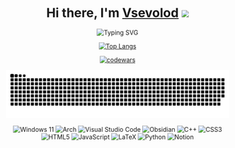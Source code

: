<h1 align="center">Hi there, I'm <a href="https://t.me/sevafacer" target="_blank">Vsevolod</a> 
<img src="https://github.com/blackcater/blackcater/raw/main/images/Hi.gif" height="32"/></h1>

<div align="center">

![Typing SVG](https://readme-typing-svg.herokuapp.com?font=Fira+Code&weight=800&size=24&duration=8000&pause=1000&center=true&vCenter=true&width=435&lines=Now%2C+I'm+Web+Developer%2C;But+I+strive+to+;Become+a+C%2B%2B+Developer+%3AD)
<div align="center">
  
  [![Top Langs](https://github-readme-stats.vercel.app/api/top-langs/?username=anuraghazra)](https://github.com/anuraghazra/github-readme-stats)

  [![codewars](https://www.codewars.com/users/sevafacer/badges/large)](https://www.codewars.com/users/sevafacer)   
  </div>

![Snake animation](https://github.com/sevafacer/sevafacer/blob/output/github-contribution-grid-snake-dark.svg)


![Windows 11](https://img.shields.io/badge/Windows%2011-%230079d5.svg?style=for-the-badge&logo=Windows%2011&logoColor=white)
![Arch](https://img.shields.io/badge/Arch%20Linux-1793D1?logo=arch-linux&logoColor=fff&style=for-the-badge)
![Visual Studio Code](https://img.shields.io/badge/Visual%20Studio%20Code-0078d7.svg?style=for-the-badge&logo=visual-studio-code&logoColor=white)
![Obsidian](https://img.shields.io/badge/Obsidian-%23483699.svg?style=for-the-badge&logo=obsidian&logoColor=white)
![C++](https://img.shields.io/badge/c++-%2300599C.svg?style=for-the-badge&logo=c%2B%2B&logoColor=white)
![CSS3](https://img.shields.io/badge/css3-%231572B6.svg?style=for-the-badge&logo=css3&logoColor=white)
![HTML5](https://img.shields.io/badge/html5-%23E34F26.svg?style=for-the-badge&logo=html5&logoColor=white)
![JavaScript](https://img.shields.io/badge/javascript-%23323330.svg?style=for-the-badge&logo=javascript&logoColor=%23F7DF1E)
![LaTeX](https://img.shields.io/badge/latex-%23008080.svg?style=for-the-badge&logo=latex&logoColor=white)
![Python](https://img.shields.io/badge/python-3670A0?style=for-the-badge&logo=python&logoColor=ffdd54)
![Notion](https://img.shields.io/badge/Notion-%23000000.svg?style=for-the-badge&logo=notion&logoColor=white)

</div>
